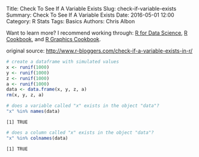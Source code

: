 Title: Check To See If A Variable Exists
Slug: check-if-variable-exists
Summary: Check To See If A Variable Exists
Date: 2016-05-01 12:00
Category: R Stats
Tags: Basics
Authors: Chris Albon

Want to learn more? I recommend working through: [R for Data Science](http://amzn.to/2myxnhi), [R Cookbook](http://amzn.to/2lF6hkb), and [R Graphics Cookbook](http://amzn.to/2m0fcPL).

original source: http://www.r-bloggers.com/check-if-a-variable-exists-in-r/


```R
# create a dataframe with simulated values
x <- runif(1000)
y <- runif(1000)
z <- runif(1000)
a <- runif(1000)
data <- data.frame(x, y, z, a)
rm(x, y, z, a)
```


```R
# does a variable called "x" exists in the object "data"?
"x" %in% names(data)
```




    [1] TRUE




```R
# does a column called "x" exists in the object "data"?
"x" %in% colnames(data)
```




    [1] TRUE
